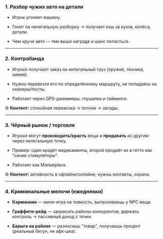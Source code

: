 ### 1. **Разбор чужих авто на детали**

- Игрок угоняет машину.
    
- Гонит на нелегальную разборку → получает кэш за кузов, колёса, детали.
    
- Чем круче авто — тем выше награда и шанс попасться.
    
---
### 2. **Контрабанда**

- Игроки получают заказ на нелегальный груз (оружие, техника, химия).
    
- Нужно перевезти его по определённому маршруту, не попадаясь на сканеры/посты.
    
- Работает через GPS-джеммеры, глушилки и тайминги.
    

⚙️ **Контент:** спокойная перевозка → погони → засады.

---

### 3. **Чёрный рынок / торговля**

- Игроки могут **производить/красть** вещи и **продавать** их другим через нелегальную точку.
    
- Пример: один крадёт медикаменты, второй продаёт их в гетто как "синие стимуляторы".
    
- Работает как Marketplace.
    

⚙️ **Контент:** активность в офлайне/онлайне, нужны контакты, охрана.

---

### 4. **Криминальные мелочи (ежедневки)**

- **Карманник** — мини-игра на ловкость, вытаскиваешь у NPC вещи.
    
- **Граффити-рейд** — закрасить районы конкурентов, держать контроль → пассивный доход с точки.
    
- **Барыга на районе** — разносишь "товар", получаешь процент (реальный бегун, не афк-шка).